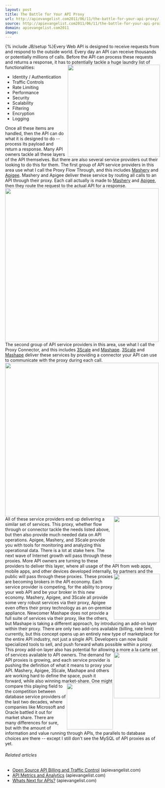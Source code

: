 ```yaml
---
layout: post
title: The Battle for Your API Proxy
url: http://apievangelist.com2011/06/11/the-battle-for-your-api-proxy/
source: http://apievangelist.com2011/06/11/the-battle-for-your-api-proxy/
domain: apievangelist.com2011
image: 
---
```

{% include JB/setup %}Every Web API is designed to receive requests from and respond to the outside world.
Every day an API can receive thousands or potentially millions of calls. Before the API can process these requests and returns a response, it has to potentially tackle a huge laundry list of functionalities: <img src="http://kinlane-productions.s3.amazonaws.com/api-evangelist/traffic-lights.jpg"  width="300" align="right" />
<ul>
     <li>Identity / Authentication
     </li>
     <li>Traffic Controls
     </li>
     <li>Rate Limiting
     </li>
     <li>Performance
     </li>
     <li>Security
     </li>
     <li>Scalability
     </li>
     <li>Filtering
     </li>
     <li>Encryption
     </li>
     <li>Logging
     </li>
</ul>Once all these items are handled, then the API can do what it is designed to do -- process its payload and return a response.
Many API owners tackle all these layers of the API themselves. But there are also several service providers out their looking to do this for them.
The first group of API service providers in this area use what I call the Proxy Flow Through, and this includes <a href="http://www.mashery.com/">Mashery</a> and <a href="http://www.apigee.com/">Apigee</a>. Mashery and Apigee deliver these service by routing all calls to an API through their proxy. Each call actually is made to <a title="Mashery" href="http://blog.apievangelist.com/2010/10/10/mashery-api-services/">Mashery</a> and <a title="Apigee" href="http://blog.apievangelist.com/2010/10/10/apigee-api-services/">Apigee</a>, then they route the request to the actual API for a response.
<img class="aligncenter" src="http://kinlane-productions.s3.amazonaws.com/api-evangelist/ProxyFlowThrough.png"  width="500" align="center" />
The second group of API service providers in this area, use what I call the Proxy Connector, and this includes <a title="3Scale" href="http://blog.apievangelist.com/2010/10/10/3scale-api-services/">3Scale</a> and <a title="Mashape" href="http://blog.apievangelist.com/2011/03/04/mashape-api-service-provider/">Mashape</a>. <a href="http://www.3scale.net/">3Scale</a> and <a href="http://www.mashape.com/">Mashape</a> deliver these services by providing a connector your API can use to communicate with the proxy during each call.
<img class="aligncenter" src="http://kinlane-productions.s3.amazonaws.com/api-evangelist/ProxyConnector.png"  width="500" align="center" />
<a href="http://www.apigee.com/"><img src="http://kinlane-productions.s3.amazonaws.com/api-evangelist/apigee-logo.jpg"  width="150" align="right" /></a>All of these service providers end up delivering a similar set of services. This proxy, whether flow through or connector tackle the needs listed above, but then also provide much needed data on API operations. Apigee, Mashery, and 3Scale provide you with tools for monitoring and analyzing this operational data.
There is a lot at stake here. The next wave of Internet growth will pass through these proxies. More API owners are turning to these providers to deliver this layer, where all usage of the API from web apps, mobile apps, and other devices developed internally, by partners and the public will pass through these proxies.
<a href="http://www.mashery.com/"><img src="http://kinlane-productions.s3.amazonaws.com/api-evangelist/Mashery-Logo.gif"  width="150" align="right" /></a>These proxies are becoming brokers in the API economy. Each service provider is competing, for the ability to proxy your web API and be your broker in this new economy.
Mashery, Apigee, and 3Scale all provide some very robust services via their proxy, Apigee even offers their proxy technology as an on-premise appliance.
Newcomer Mashape does not provide a full suite of services via their proxy, like the others, but Mashape is taking a different approach, by introducing an add-on layer within their proxy. There are only two add-ons available (billing, rate limit) currently, but this concept opens up an entirely new type of marketplace for the entire API industry, not just a single API. Developers can now build specialized tools to sell, and push forward whats possible within a proxy. This proxy add-on layer also has potential for allowing a more a la carte set of services available to API owners.<a href="http://www.3scale.net/"><img src="http://kinlane-productions.s3.amazonaws.com/api-evangelist/3Scale-Logo.jpg"  width="150" align="right" /></a>
The demand for API proxies is growing, and each service provider is pushing the definition of what it means to proxy your API. Mashery, Apigee, 3Scale, Mashape and others are working hard to define the space, push it forward, while also winning market-share.
<a href="http://www.mashape.com/"><img src="http://kinlane-productions.s3.amazonaws.com/mashape-logo.png"  width="150" align="right" /></a>One might compare this playing field to the competition between database service providers of the last two decades, where companies like Microsoft and Oracle battled it out for market share. There are many differences for sure, but with the amount of information and value running through APIs, the parallels to database choices are there -- except I still don't see the MySQL of API proxies as of yet.
<h6 class="zemanta-related-title c2">
     Related articles
</h6>
<ul class="zemanta-article-ul">
     <li class="zemanta-article-ul-li">
          <a href="http://blog.apievangelist.com/2011/05/21/open-source-api-billing-and-traffic-control/">Open Source API Billing and Traffic Control</a> (apievangelist.com)
     </li>
     <li class="zemanta-article-ul-li">
          <a href="http://blog.apievangelist.com/2011/03/31/api-metrics-and-analytics/">API Metrics and Analytics</a> (apievangelist.com)
     </li>
     <li class="zemanta-article-ul-li">
          <a href="http://blog.apievangelist.com/2011/05/24/whats-next-for-apis/">Whats Next for APIs?</a> (apievangelist.com)
     </li>
</ul>
